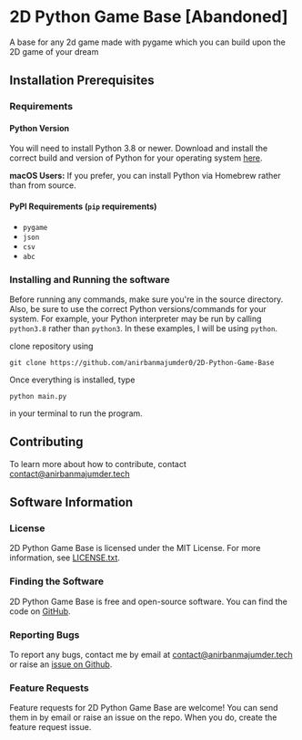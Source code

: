 # 2D Python Game Base [Abandoned]
A base for any 2d game made with pygame  which you can build upon the 2D game of your dream

## Installation Prerequisites

### Requirements

#### Python Version

You will need to install Python 3.8 or newer. Download and install the correct
build and version of Python for your operating system [here](https://python.org/downloads).

**macOS Users:** If you prefer, you can install Python via Homebrew rather than from source.

#### PyPI Requirements (`pip` requirements)

* `pygame`
* `json`
* `csv`
* `abc`

### Installing and Running the software

Before running any commands, make sure you're in the source directory. Also, be sure to use the correct Python versions/commands
for your system. For example, your Python interpreter may be run by calling `python3.8` rather than `python3`. In these examples,
I will be using `python`.

clone repository using
```
git clone https://github.com/anirbanmajumder0/2D-Python-Game-Base
```

Once everything is installed, type
```
python main.py
```
in your terminal to run the program.

## Contributing

To learn more about how to contribute, contact <contact@anirbanmajumder.tech>

## Software Information

### License

2D Python Game Base is licensed under the MIT License. For more information, see [LICENSE.txt](https://github.com/anirbanmajumder0/2D-Python-Game-Base/blob/main/LICENSE).

### Finding the Software

2D Python Game Base is free and open-source software. You can find the code on
[GitHub](https://github.com/anirbanmajumder0/2D-Python-Game-Base).

### Reporting Bugs

To report any bugs, contact me by email at <contact@anirbanmajumder.tech> or raise an
[issue on Github](https://github.com/anirbanmajumder0/2D-Python-Game-Base/issues).

### Feature Requests

Feature requests for 2D Python Game Base are welcome! You can send them in by email or
raise an issue on the repo. When you do, create the feature request issue.


